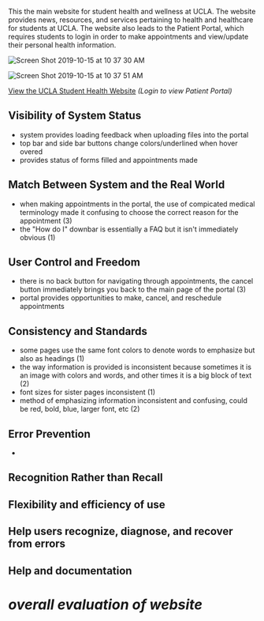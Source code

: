 This the main website for student health and wellness at UCLA. The website provides news, resources, and services pertaining to health and healthcare for students at UCLA. The website also leads to the Patient Portal, which requires students to login in order to make appointments and view/update their personal health information.

![Screen Shot 2019-10-15 at 10 37 30 AM](https://user-images.githubusercontent.com/56327279/66856613-76b18d80-ef3a-11e9-9d3a-8dac400a6212.png)

![Screen Shot 2019-10-15 at 10 37 51 AM](https://user-images.githubusercontent.com/56327279/66856743-b8423880-ef3a-11e9-878d-5fa2ff23898a.png)

[View the UCLA Student Health Website](http://www.studenthealth.ucla.edu/default.aspx) *(Login to view Patient Portal)*

## Visibility of System Status
- system provides loading feedback when uploading files into the portal
- top bar and side bar buttons change colors/underlined when hover overed
- provides status of forms filled and appointments made

## Match Between System and the Real World
- when making appointments in the portal, the use of compicated medical terminology made it confusing to choose the correct reason for the appointment (3)
- the "How do I" downbar is essentially a FAQ but it isn't immediately obvious (1)

## User Control and Freedom
- there is no back button for navigating through appointments, the cancel button immediately brings you back to the main page of the portal (3)
- portal provides opportunities to make, cancel, and reschedule appointments

## Consistency and Standards
- some pages use the same font colors to denote words to emphasize but also as headings (1)
- the way information is provided is inconsistent because sometimes it is an image with colors and words, and other times it is a big block of text (2)
- font sizes for sister pages inconsistent (1)
- method of emphasizing information inconsistent and confusing, could be red, bold, blue, larger font, etc (2)

## Error Prevention
- 

## Recognition Rather than Recall

## Flexibility and efficiency of use

## Help users recognize, diagnose, and recover from errors

## Help and documentation


# *overall evaluation of website*
